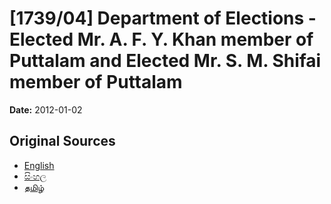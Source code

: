 # [1739/04] Department of Elections - Elected Mr. A. F. Y. Khan member of Puttalam and Elected Mr. S. M. Shifai member of Puttalam

**Date:** 2012-01-02

## Original Sources

- [English](https://documents.gov.lk/view/extra-gazettes/2012/1/1739-04_E.pdf)
- [සිංහල](https://documents.gov.lk/view/extra-gazettes/2012/1/1739-04_S.pdf)
- [தமிழ்](https://documents.gov.lk/view/extra-gazettes/2012/1/1739-04_T.pdf)
